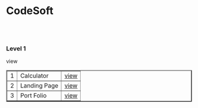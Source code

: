# CodeSoft
<html>
  <br><br>
<h3>Level 1</h3>
<table border="2>
  <tr>
    <th>2</th>
    <th>Landing Page</th>
    <th><a href="#">view</a></th>
  </tr>
  <tr>
    <td>1</td>
    <td>Calculator</td>
    <td><a href="#">view</a></td>
  </tr>
  <tr>
    <td>2</td>
    <td>Landing Page</td>
    <td><a href="#">view</a></td>
  </tr>
  <tr>
    <td>3</td>
    <td>Port Folio</td>
    <td><a href="#">view</a></td>
  </tr>
</table>

</html>
